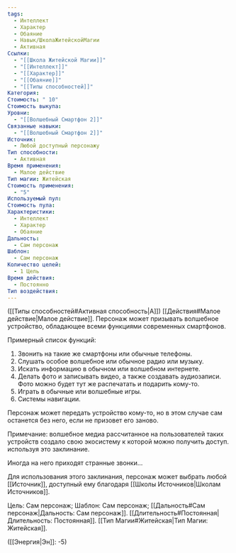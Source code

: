 ```yaml
---
tags:
  - Интеллект
  - Характер
  - Обаяние
  - Навык/ШколаЖитейскойМагии
  - Активная
Ссылки:
  - "[[Школа Житейской Магии]]"
  - "[[Интеллект]]"
  - "[[Характер]]"
  - "[[Обаяние]]"
  - "[[Типы способностей]]"
Категория: 
Стоимость: " 10"
Стоимость выкупа: 
Уровни:
  - "[[Волшебный Смартфон 2]]"
Связанные навыки:
  - "[[Волшебный Смартфон 2]]"
Источник:
  - Любой доступный персонажу
Тип способности:
  - Активная
Время применения:
  - Малое действие
Тип магии: Житейская
Стоимость применения:
  - "5"
Используемый пул: 
Стоимость пула: 
Характеристики:
  - Интеллект
  - Характер
  - Обаяние
Дальность:
  - Сам персонаж
Шаблон:
  - Сам персонаж
Количество целей:
  - 1 Цель
Время действия:
  - Постоянно
Тип воздействия:
---
```

([[Типы способностей#Активная способность|А]]) [[Действия#Малое действие|Малое действие]]. Персонаж может призывать волшебное устройство, обладающее всеми функциями современных смартфонов.

Примерный список функций:

1. Звонить на такие же смартфоны или обычные телефоны.
2. Слушать особое волшебное или обычное радио или музыку.
3. Искать информацию в обычном или волшебном интернете.
4. Делать фото и записывать видео, а также создавать аудиозаписи. Фото можно будет тут же распечатать и подарить кому-то. 
5. Играть в обычные или волшебные игры.
6. Системы навигации.

Персонаж может передать устройство кому-то, но в этом случае сам останется без него, если не призовет его заново.

Примечание: волшебное медиа рассчитанное на пользователей таких устройств создало свою экосистему к которой можно получить доступ. используя это заклинание. 

Иногда на него приходят странные звонки...

Для использования этого заклинания, персонаж может выбрать любой [[Источник]], доступный ему благодаря [[Школы Источников|Школам Источников]].

Цель: Сам персонаж; Шаблон: Сам персонаж; [[Дальность#Сам персонаж|Дальность: Сам персонаж]].  [[Длительность#Постоянная|Длительность: Постоянная]]. [[Тип Магии#Житейская|Тип Магии: Житейская]].

([[Энергия|Эн]]: -5)